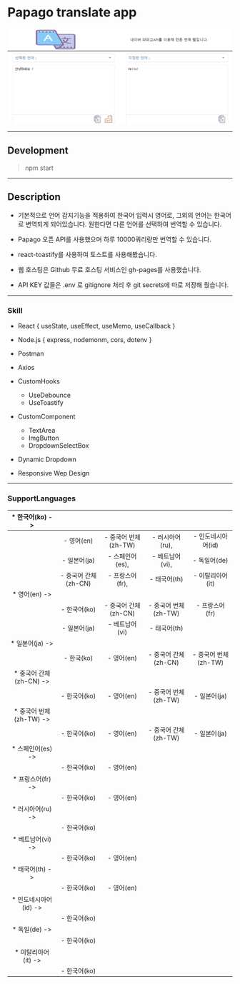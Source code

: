 # Papago translate app

![네이버 Papago API를 이용한 번역 웹 사이트](public/img/intro_img.png)

------

## Development

> npm start

------

## Description

* 기본적으로 언어 감지기능을 적용하여 한국어 입력시 영어로,
그외의 언어는 한국어로 변역되게 되어있습니다.
원한다면 다른 언어를 선택하여 번역할 수 있습니다.

* Papago 오픈 API를 사용했으며 하루 10000쿼리량만 번역할 수 있습니다.

* react-toastify를 사용하여 토스트를 사용해봤습니다.

* 웹 호스팅은 Github 무료 호스팅 서비스인 gh-pages를 사용했습니다.

* API KEY 값들은 .env 로 gitignore 처리 후 git secrets에 따로 저장해 줬습니다.

-------

### Skill

*  React { useState, useEffect, useMemo, useCallback }

* Node.js { express, nodemonm, cors, dotenv }
 
* Postman

*  Axios

*  CustomHooks 
    * UseDebounce
    * UseToastify

*  CustomComponent
    * TextArea
    * ImgButton
    * DropdownSelectBox  

* Dynamic Dropdown

* Responsive Wep Design

------

### SupportLanguages

|     * 한국어(ko) ->     	|                      	|                      	|                      	|                      	|
|:-----------------------:	|:--------------------:	|:--------------------:	|:--------------------:	|:--------------------:	|
|                         	|      - 영어(en)      	| - 중국어 번체(zh-TW) 	|    - 러시아어(ru),   	|  - 인도네시아어(id)  	|
|                         	|     - 일본어(ja)     	|    - 스페인어(es),   	|    - 베트남어(vi),   	|     - 독일어(de)     	|
|                         	| - 중국어 간체(zh-CN) 	|    - 프랑스어(fr),   	|     - 태국어(th)     	|   - 이탈리아어(it)   	|
|      * 영어(en) ->      	|                      	|                      	|                      	|                      	|
|                         	|     - 한국어(ko)     	| - 중국어 간체(zh-CN) 	| - 중국어 번체(zh-TW) 	|    - 프랑스어(fr)    	|
|                         	|     - 일본어(ja)     	|    - 베트남어(vi)    	|     - 태국어(th)     	|                      	|
|     * 일본어(ja) ->     	|                      	|                      	|                      	|                      	|
|                         	|      - 한국(ko)      	|      - 영어(en)      	| - 중국어 간체(zh-CN) 	| - 중국어 번체(zh-TW) 	|
| * 중국어 간체(zh-CN) -> 	|                      	|                      	|                      	|                      	|
|                         	|     - 한국어(ko)     	|      - 영어(en)      	| - 중국어 번체(zh-TW) 	|     - 일본어(ja)     	|
| * 중국어 번체(zh-TW) -> 	|                      	|                      	|                      	|                      	|
|                         	|     - 한국어(ko)     	|      - 영어(en)      	| - 중국어 간체(zh-TW) 	|     - 일본어(ja)     	|
|    * 스페인어(es) ->    	|                      	|                      	|                      	|                      	|
|                         	|     - 한국어(ko)     	|      - 영어(en)      	|                      	|                      	|
|    * 프랑스어(fr) ->    	|                      	|                      	|                      	|                      	|
|                         	|     - 한국어(ko)     	|      - 영어(en)      	|                      	|                      	|
|    * 러시아어(ru) ->    	|                      	|                      	|                      	|                      	|
|                         	|     - 한국어(ko)     	|                      	|                      	|                      	|
|    * 베트남어(vi) ->    	|                      	|                      	|                      	|                      	|
|                         	|     - 한국어(ko)     	|      - 영어(en)      	|                      	|                      	|
|     * 태국어(th) ->     	|                      	|                      	|                      	|                      	|
|                         	|     - 한국어(ko)     	|      - 영어(en)      	|                      	|                      	|
|  * 인도네시아어(id) ->  	|                      	|                      	|                      	|                      	|
|                         	|     - 한국어(ko)     	|                      	|                      	|                      	|
|      * 독일(de) ->      	|                      	|                      	|                      	|                      	|
|                         	|     - 한국어(ko)     	|                      	|                      	|                      	|
|   * 이탈리아어(it) ->   	|                      	|                      	|                      	|                      	|
|                         	|     - 한국어(ko)     	|                      	|                      	|                      	|